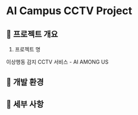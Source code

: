 # AI Campus CCTV Project

## 🥚 프로젝트 개요

1. 프로젝트 명

이상행동 감지 CCTV 서비스 - AI AMONG US


## 🐣 개발 환경

## 🐥 세부 사항
